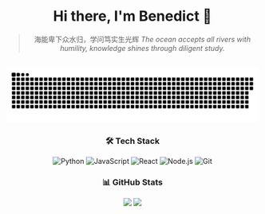 <div align="center">
  
# Hi there, I'm Benedict 👋


> 海能卑下众水归，学问笃实生光辉
> *The ocean accepts all rivers with humility, knowledge shines through diligent study.*

<br>

<!-- 贪吃蛇动画 -->
<picture>
  <source media="(prefers-color-scheme: dark)" srcset="https://raw.githubusercontent.com/Benedict-Y/Benedict-Y/output/snake-dark.svg">
  <source media="(prefers-color-scheme: light)" srcset="https://raw.githubusercontent.com/Benedict-Y/Benedict-Y/output/snake.svg">
  <img alt="github contribution grid snake animation" src="https://raw.githubusercontent.com/Benedict-Y/Benedict-Y/output/snake.svg">
</picture>

<br>

### 🛠️ Tech Stack

![Python](https://img.shields.io/badge/-Python-3776AB?style=flat-square&logo=Python&logoColor=white)
![JavaScript](https://img.shields.io/badge/-JavaScript-F7DF1E?style=flat-square&logo=javascript&logoColor=black)
![React](https://img.shields.io/badge/-React-61DAFB?style=flat-square&logo=react&logoColor=black)
![Node.js](https://img.shields.io/badge/-Node.js-339933?style=flat-square&logo=node.js&logoColor=white)
![Git](https://img.shields.io/badge/-Git-F05032?style=flat-square&logo=git&logoColor=white)

### 📊 GitHub Stats

<img height="180em" src="https://github-readme-stats.vercel.app/api?username=Benedict-Y&show_icons=true&theme=tokyonight&include_all_commits=true&count_private=true"/>
<img height="180em" src="https://github-readme-stats.vercel.app/api/top-langs/?username=Benedict-Y&layout=compact&langs_count=8&theme=tokyonight"/>

</div>
